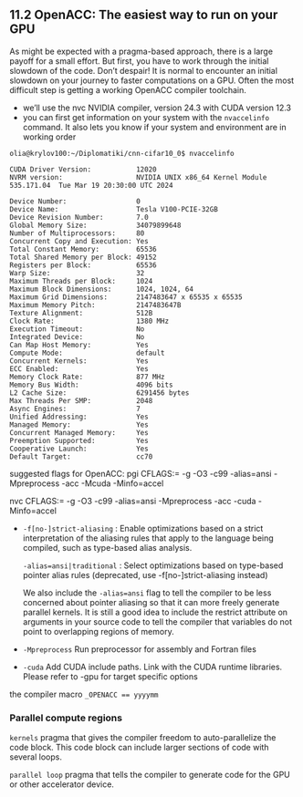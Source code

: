 ## 11.2 OpenACC: The easiest way to run on your GPU

As might be expected with a pragma-based approach, there is a large payoff for a small effort. But first, you have to work through the initial slowdown of the code. Don’t despair! It is normal to encounter an initial slowdown on your journey to faster computations on a GPU.
Often the most difficult step is getting a working OpenACC compiler toolchain.
- we’ll use the nvc NVIDIA compiler, version 24.3 with CUDA version 12.3
- you can first get information on your system with the `nvaccelinfo` command. It also lets you know if your system and environment are in working order

```
olia@krylov100:~/Diplomatiki/cnn-cifar10_0$ nvaccelinfo 

CUDA Driver Version:           12020
NVRM version:                  NVIDIA UNIX x86_64 Kernel Module  535.171.04  Tue Mar 19 20:30:00 UTC 2024

Device Number:                 0
Device Name:                   Tesla V100-PCIE-32GB
Device Revision Number:        7.0
Global Memory Size:            34079899648
Number of Multiprocessors:     80
Concurrent Copy and Execution: Yes
Total Constant Memory:         65536
Total Shared Memory per Block: 49152
Registers per Block:           65536
Warp Size:                     32
Maximum Threads per Block:     1024
Maximum Block Dimensions:      1024, 1024, 64
Maximum Grid Dimensions:       2147483647 x 65535 x 65535
Maximum Memory Pitch:          2147483647B
Texture Alignment:             512B
Clock Rate:                    1380 MHz
Execution Timeout:             No
Integrated Device:             No
Can Map Host Memory:           Yes
Compute Mode:                  default
Concurrent Kernels:            Yes
ECC Enabled:                   Yes
Memory Clock Rate:             877 MHz
Memory Bus Width:              4096 bits
L2 Cache Size:                 6291456 bytes
Max Threads Per SMP:           2048
Async Engines:                 7
Unified Addressing:            Yes
Managed Memory:                Yes
Concurrent Managed Memory:     Yes
Preemption Supported:          Yes
Cooperative Launch:            Yes
Default Target:                cc70

```

suggested flags for OpenACC:
pgi
CFLAGS:= -g -O3 -c99 -alias=ansi -Mpreprocess -acc -Mcuda -Minfo=accel

nvc
CFLAGS:= -g -O3 -c99 -alias=ansi -Mpreprocess -acc -cuda -Minfo=accel

- `-f[no-]strict-aliasing` :
                    Enable optimizations based on a strict interpretation of the aliasing rules that apply to the language being compiled, such as type-based alias analysis.

    `-alias=ansi|traditional` :
                    Select optimizations based on type-based pointer alias rules (deprecated, use -f[no-]strict-aliasing instead)

    We also include the `-alias=ansi` flag to tell the compiler to be less concerned about pointer aliasing so that it can more freely generate parallel kernels. It is still a good idea to include the restrict attribute on arguments in your source code to tell the compiler that variables do not point to overlapping regions of memory.

- `-Mpreprocess`        Run preprocessor for assembly and Fortran files
- `-cuda`               Add CUDA include paths. Link with the CUDA runtime libraries. Please refer to -gpu for target specific options

the compiler macro `_OPENACC == yyyymm`

### Parallel compute regions

`kernels` pragma that gives the compiler freedom to auto-parallelize the code block. This code block can include larger sections of code with several loops.

`parallel loop` pragma that tells the compiler to generate code for the GPU or other accelerator device.

